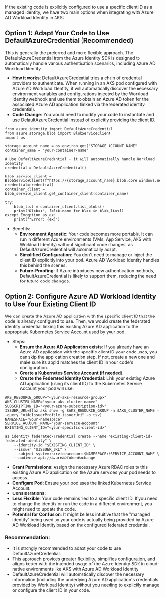 If the existing code is explicitly configured to use a specific client ID as a managed identity, we have two main options when integrating with Azure AD Workload Identity in AKS:

## Option 1: Adapt Your Code to Use DefaultAzureCredential (Recommended)
This is generally the preferred and more flexible approach.
The DefaultAzureCredential from the Azure Identity SDK is designed to automatically handle various authentication scenarios, including Azure AD Workload Identity.

 * **How it works**: DefaultAzureCredential tries a chain of credential providers to authenticate. When running in an AKS pod configured with Azure AD Workload Identity, it will automatically discover the necessary environment variables and configurations injected by the Workload Identity webhook and use them to obtain an Azure AD token for the associated Azure AD application (linked via the federated identity credential).
 * **Code Change**: You would need to modify your code to instantiate and use DefaultAzureCredential instead of explicitly providing the client ID.
```
from azure.identity import DefaultAzureCredential
from azure.storage.blob import BlobServiceClient
import os

storage_account_name = os.environ.get("STORAGE_ACCOUNT_NAME")
container_name = "your-container-name"

# Use DefaultAzureCredential - it will automatically handle Workload Identity
credential = DefaultAzureCredential()

blob_service_client = BlobServiceClient(f"https://{storage_account_name}.blob.core.windows.net", credential=credential)
container_client = blob_service_client.get_container_client(container_name)

try:
    blob_list = container_client.list_blobs()
    print("Blobs:", [blob.name for blob in blob_list])
except Exception as ex:
    print(f"Error: {ex}")
```

 * Benefits:
   * **Environment Agnostic**: Your code becomes more portable. It can run in different Azure environments (VMs, App Service, AKS with Workload Identity) without significant code changes, as DefaultAzureCredential will automatically adapt.
   * **Simplified Configuration**: You don't need to manage or inject the client ID explicitly into your pod. Azure AD Workload Identity handles this behind the scenes.
   * **Future-Proofing**: If Azure introduces new authentication methods, DefaultAzureCredential is likely to support them, reducing the need for future code changes.

## Option 2: Configure Azure AD Workload Identity to Use Your Existing Client ID

We can create the Azure AD application with the specific client ID that the code is already configured to use. Then, we would create the federated identity credential linking this existing Azure AD application to the appropriate Kubernetes Service Account used by your pod.
 * Steps:
   * **Ensure the Azure AD Application exists**: If you already have an Azure AD application with the specific client ID your code uses, you can skip the application creation step. If not, create a new one and make sure its appId matches the client ID in your code's configuration.
   * **Create a Kubernetes Service Account (if needed**).
   * **Create the Federated Identity Credential**: Link your existing Azure AD application (using its client ID) to the Kubernetes Service Account your pod will use.
```
AKS_RESOURCE_GROUP="<your-aks-resource-group>"
AKS_CLUSTER_NAME="<your-aks-cluster-name>"
SUBSCRIPTION_ID="<your-azure-subscription-id>"
ISSUER_URL=$(az aks show -g $AKS_RESOURCE_GROUP -n $AKS_CLUSTER_NAME --query "oidcIssuerProfile.issuerUri" -o tsv)
NAMESPACE="your-namespace"
SERVICE_ACCOUNT_NAME="your-service-account"
EXISTING_CLIENT_ID="<your-specific-client-id>"

az identity federated-credential create --name "existing-client-id-federated-identity" \
    --identity-id "$EXISTING_CLIENT_ID" \
    --issuer "$ISSUER_URL" \
    --subject system:serviceaccount:$NAMESPACE:$SERVICE_ACCOUNT_NAME \
    --audience api://AzureADTokenExchange
```

   * **Grant Permissions**: Assign the necessary Azure RBAC roles to this existing Azure AD application on the Azure services your pod needs to access.
   * **Configure Pod**: Ensure your pod uses the linked Kubernetes Service Account.
   * **Considerations**:
   * **Less Flexible**: Your code remains tied to a specific client ID. If you need to change the identity or run the code in a different environment, you might need to update the code.
   * **Potential for Confusion**: It might be less intuitive that the "managed identity" being used by your code is actually being provided by Azure AD Workload Identity based on the configured federated credential.
     
### Recommendation:
* It is strongly recommended to adapt your code to use DefaultAzureCredential. 
* This approach provides greater flexibility, simplifies configuration, and aligns better with the intended usage of the Azure Identity SDK in cloud-native environments like AKS with Azure AD Workload Identity
* DefaultAzureCredential will automatically discover the necessary information (including the underlying Azure AD application's credentials provided by Workload Identity) without you needing to explicitly manage or configure the client ID in your code.
